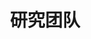 ---
title: 研究团队

type: landing

sections:
  - block: people
    content:
      title: 研究团队
      # Choose which groups/teams of users to display.
      #   Edit `user_groups` in each user's profile to add them to one or more of these groups.
      user_groups:
          - 研究员
          - 教师
          - 2022级研究生
          - 2023级研究生
          - 2024级研究生
          - 2025级研究生
          - 2026级研究生
          - 2027级研究生
          - 2028级研究生
          - 本科生
          - 访问学者
          - 校友
      sort_by: Params.last_name
      sort_ascending: true
    design:
      show_interests: true
      show_role: true
      show_social: true
---